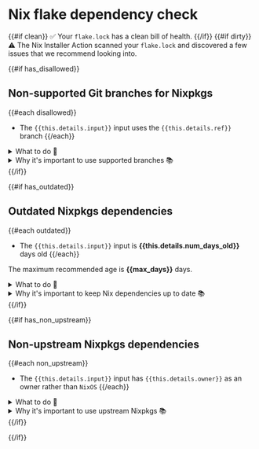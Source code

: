 # Nix flake dependency check

{{#if clean}}
✅ Your `flake.lock` has a clean bill of health.
{{/if}}
{{#if dirty}}
⚠️ The Nix Installer Action scanned your `flake.lock` and discovered a few issues that we recommend looking into.

{{#if has_disallowed}}
## Non-supported Git branches for Nixpkgs

{{#each disallowed}}
* The `{{this.details.input}}` input uses the `{{this.details.ref}}` branch
{{/each}}

<details>
<summary>What to do 🧰</summary>
Use one of these branches instead:

{{{supported_ref_names}}}

Here's an example:

```nix
{
  inputs.nixpkgs.url = "github:NixOS/nixpkgs/nixpkgs-unstable";
}
```
</details>

<details>
<summary>Why it's important to use supported branches 📚</summary>
{{{supported_refs_explainer}}}
</details>
{{/if}}

{{#if has_outdated}}
## Outdated Nixpkgs dependencies

{{#each outdated}}
* The `{{this.details.input}}` input is **{{this.details.num_days_old}}** days old
{{/each}}

The maximum recommended age is **{{max_days}}** days.

<details>
<summary>What to do 🧰</summary>
Use the <a href="https://github.com/determinateSystems/update-flake-lock"><code>update-flake-lock</code></a> GitHub Action to automate updates:

```yaml
steps:
  - name: Automatically update flake.lock
    uses: DeterminateSystems/update-flake-lock
    with:
      pr-title: "Update flake.lock"        # PR title
      pr-labels: [dependencies, automated] # PR labels
```
</details>

<details>
<summary>Why it's important to keep Nix dependencies up to date 📚</summary>
{{{ outdated_deps_explainer }}}
</details>
{{/if}}

{{#if has_non_upstream}}
## Non-upstream Nixpkgs dependencies

{{#each non_upstream}}
* The `{{this.details.input}}` input has `{{this.details.owner}}` as an owner rather than `NixOS`
{{/each}}

<details>
<summary>What to do 🧰</summary>
Use a Nixpkgs dependency from the [`NixOS`][nixos] org.
Here's an example:

```nix
{
  inputs.nixpkgs.url = "github:NixOS/nixpkgs";
}
```

If you need a customized version of Nixpkgs, we recommend that you use [overlays] and per-package [overrides].
</details>

<details>
<summary>Why it's important to use upstream Nixpkgs 📚</summary>
{{{ upstream_nixpkgs_explainer }}}
</details>
{{/if}}

[nixos]: https://github.com/nixos
[overlays]: https://nixos.wiki/wiki/Overlays
[overrides]: https://ryantm.github.io/nixpkgs/using/overrides
{{/if}}
